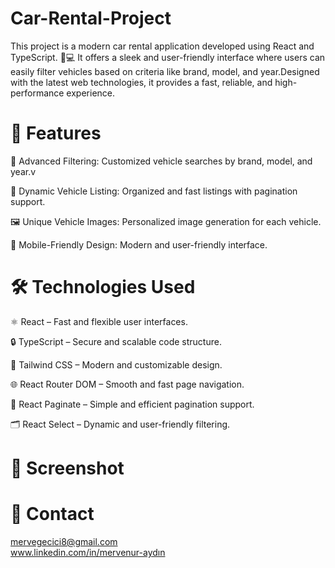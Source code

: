 # Car-Rental-Project
This project is a modern car rental application developed using React and TypeScript. 🚗💻 It offers a sleek and user-friendly interface where users can easily filter vehicles based on criteria like brand, model, and year.Designed with the latest web technologies, it provides a fast, reliable, and high-performance experience. 

# 🚀 Features
🔎 Advanced Filtering: Customized vehicle searches by brand, model, and year.v

📄 Dynamic Vehicle Listing: Organized and fast listings with pagination support.<br/>

🖼️ Unique Vehicle Images: Personalized image generation for each vehicle.<br/>

📱 Mobile-Friendly Design: Modern and user-friendly interface.

# 🛠️ Technologies Used

⚛️ React – Fast and flexible user interfaces.<br/>

🔒 TypeScript – Secure and scalable code structure.<br/>

🎨 Tailwind CSS – Modern and customizable design.<br/>

🌐 React Router DOM – Smooth and fast page navigation.<br/>

📄 React Paginate – Simple and efficient pagination support.<br/>

🗂️ React Select – Dynamic and user-friendly filtering.

# 📸 Screenshot

# 📧 Contact

mervegecici8@gmail.com <br/>
www.linkedin.com/in/mervenur-aydın
